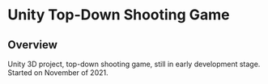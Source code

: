 # Unity Top-Down Shooting Game
## Overview
Unity 3D project, top-down shooting game, still in early development stage.
Started on November of 2021.
